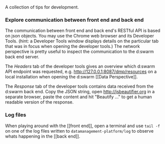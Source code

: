A collection of tips for development.

### Explore communication between front end and back end

The communication between front end and back end's RESTful API is based on json objects. You may use the Chrome web browser and its Developer Tools. (hint: a Developer Tools window displays details on the particular tab that was in focus when opening the developer tools.) The network perspective is pretty useful to inspect the communication to the d:swarm back end server. 

The _Headers_ tab of the developer tools gives an overview which d:swarm API endpoint was requested, e.g. http://127.0.0.1:8087/dmp/resources on a local installation when opening the d:swarm [[Data Perspective]].

The _Response_ tab of the developer tools contains data received from the d:swarm back end. Copy the JSON string, open http://jsbeautifier.org in a separate browser, paste the content and hit "Beautify ..." to get a human readable version of the response.


### Log files 

When playing around with the [[front end]], open a terminal and use `tail -f` on one of the log files written to `datamanagement-platform/log` to observe whats happening in the [[back end]].
